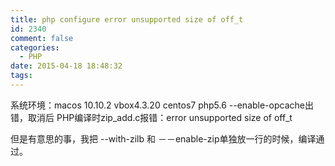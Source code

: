 ```yaml
---
title: php configure error unsupported size of off_t
id: 2340
comment: false
categories:
  - PHP
date: 2015-04-18 18:48:32
tags:
---
```


系统环境：macos 10.10.2 vbox4.3.20 centos7 php5.6
--enable-opcache出错，取消后
PHP编译时zip_add.c报错：error unsupported size of off_t

但是有意思的事，我把 --with-zilb 和 －－enable-zip单独放一行的时候，编译通过。